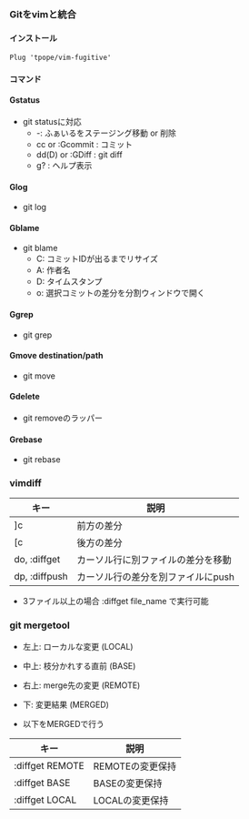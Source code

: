 ### Gitをvimと統合

#### インストール
~~~
Plug 'tpope/vim-fugitive'
~~~

#### コマンド

#### Gstatus
- git statusに対応
  - -: ふぁいるをステージング移動 or 削除
  - cc or :Gcommit : コミット
  - dd(D) or :GDiff : git diff
  - g? : ヘルプ表示

#### Glog
- git log

#### Gblame
- git blame
  - C: コミットIDが出るまでリサイズ
  - A: 作者名
  - D: タイムスタンプ
  - o: 選択コミットの差分を分割ウィンドウで開く

#### Ggrep
- git grep

#### Gmove destination/path
- git move

#### Gdelete
- git removeのラッパー

#### Grebase
- git rebase 


### vimdiff
| キー | 説明 |
| ---- | ---- |
| ]c | 前方の差分 |
| [c | 後方の差分 |
| do, :diffget | カーソル行に別ファイルの差分を移動 |
| dp, :diffpush | カーソル行の差分を別ファイルにpush |

- 3ファイル以上の場合 :diffget file_name で実行可能

### git mergetool
- 左上: ローカルな変更 (LOCAL)
- 中上: 枝分かれする直前 (BASE)
- 右上: merge先の変更 (REMOTE)
- 下: 変更結果 (MERGED)

- 以下をMERGEDで行う

| キー | 説明 |
| ---- | ---- |
| :diffget REMOTE | REMOTEの変更保持 |
| :diffget BASE | BASEの変更保持 |
| :diffget LOCAL | LOCALの変更保持 |
